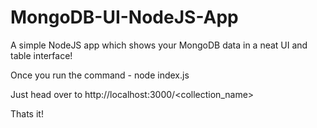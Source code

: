 # MongoDB-UI-NodeJS-App
A simple NodeJS app which shows your MongoDB data in a neat UI and table interface!

Once you run the command - node index.js

Just head over to http://localhost:3000/<collection_name>

Thats it!
